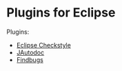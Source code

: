 # Plugins for Eclipse


Plugins: 

* [Eclipse Checkstyle](http://eclipse-cs.sf.net/update/)
* [JAutodoc](http://jautodoc.sourceforge.net/update/)
* [Findbugs](http://findbugs.cs.umd.edu/eclipse/)
